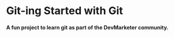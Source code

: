 # Git-ing Started with Git 

#### A fun project to learn git as part of the **DevMarketer** community.